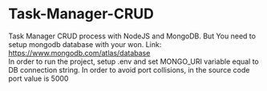 # Task-Manager-CRUD
Task Manager CRUD process with NodeJS and MongoDB. But You need to setup mongodb database with your won. 
Link: https://www.mongodb.com/atlas/database  
In order to run the project, setup .env and set MONGO_URI variable equal to DB connection string.
In order to avoid port collisions, in the source code port value is 5000

